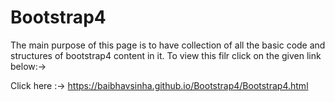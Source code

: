 # Bootstrap4

The main purpose of this page is to have collection of all the basic code and structures of bootstrap4 content in it.
To view this filr click on the given link below:->

Click here :->  https://baibhavsinha.github.io/Bootstrap4/Bootstrap4.html
